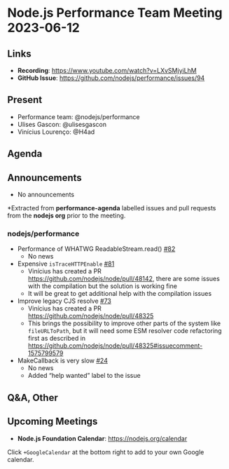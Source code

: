 # Node.js  Performance Team Meeting 2023-06-12

## Links

* **Recording**:  https://www.youtube.com/watch?v=LXvSMjyiLhM
* **GitHub Issue**: https://github.com/nodejs/performance/issues/94

## Present

* Performance team: @nodejs/performance
* Ulises Gascon: @ulisesgascon
* Vinícius Lourenço: @H4ad



## Agenda

## Announcements

* No announcements

*Extracted from **performance-agenda** labelled issues and pull requests from the **nodejs org** prior to the meeting.

### nodejs/performance

* Performance of WHATWG ReadableStream.read() [#82](https://github.com/nodejs/performance/issues/82)
  * No news
* Expensive `isTraceHTTPEnable` [#81](https://github.com/nodejs/performance/issues/81)
  * Vinícius has created a PR https://github.com/nodejs/node/pull/48142, there are some issues with the compilation but the solution is working fine
  * It will be great to get additional help with the compilation issues
* Improve legacy CJS resolve [#73](https://github.com/nodejs/performance/issues/73)
  * Vinícius has created a PR https://github.com/nodejs/node/pull/48325
  * This brings the possibility to improve other parts of the system like `fileURLToPath`, but it will need some ESM resolver code refactoring first as described in https://github.com/nodejs/node/pull/48325#issuecomment-1575799579
* MakeCallback is very slow [#24](https://github.com/nodejs/performance/issues/24)
  * No news
  * Added “help wanted” label to the issue



## Q&A, Other

## Upcoming Meetings

* **Node.js Foundation Calendar**: https://nodejs.org/calendar

Click `+GoogleCalendar` at the bottom right to add to your own Google calendar.

